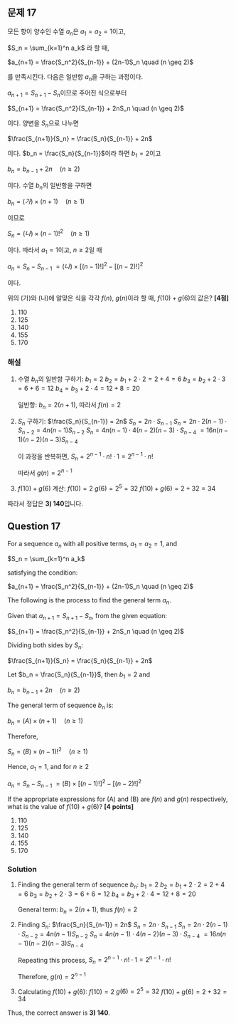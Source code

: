 

## 문제 17
모든 항이 양수인 수열 ${a_n}$은 $a_1=a_2=1$이고,

$S_n = \sum_{k=1}^n a_k$ 라 할 때,

$a_{n+1} = \frac{S_n^2}{S_{n-1}} + (2n-1)S_n \quad (n \geq 2)$

를 만족시킨다. 다음은 일반항 $a_n$을 구하는 과정이다.

$a_{n+1} = S_{n+1} - S_n$이므로 주어진 식으로부터

$S_{n+1} = \frac{S_n^2}{S_{n-1}} + 2nS_n \quad (n \geq 2)$

이다. 양변을 $S_n$으로 나누면

$\frac{S_{n+1}}{S_n} = \frac{S_n}{S_{n-1}} + 2n$

이다. $b_n = \frac{S_n}{S_{n-1}}$이라 하면 $b_1 = 2$이고

$b_n = b_{n-1} + 2n \quad (n \geq 2)$

이다. 수열 ${b_n}$의 일반항을 구하면

$b_n = (가) \times (n+1) \quad (n \geq 1)$

이므로

$S_n = (나) \times {(n-1)!}^2 \quad (n \geq 1)$

이다. 따라서 $a_1 = 1$이고, $n \geq 2$일 때

$a_n = S_n - S_{n-1}$
$= (나) \times {[(n-1)!]^2 - [(n-2)!]^2}$

이다.

위의 (가)와 (나)에 알맞은 식을 각각 $f(n)$, $g(n)$이라 할 때,
$f(10) + g(6)$의 값은? **[4점]**

1) 110
2) 125
3) 140
4) 155
5) 170

### 해설

1) 수열 $b_n$의 일반항 구하기:
   $b_1 = 2$
   $b_2 = b_1 + 2 \cdot 2 = 2 + 4 = 6$
   $b_3 = b_2 + 2 \cdot 3 = 6 + 6 = 12$
   $b_4 = b_3 + 2 \cdot 4 = 12 + 8 = 20$
   
   일반항: $b_n = 2(n+1)$, 따라서 $f(n) = 2$

2) $S_n$ 구하기:
   $\frac{S_n}{S_{n-1}} = 2n$
   $S_n = 2n \cdot S_{n-1}$
   $S_n = 2n \cdot 2(n-1) \cdot S_{n-2} = 4n(n-1)S_{n-2}$
   $S_n = 4n(n-1) \cdot 4(n-2)(n-3) \cdot S_{n-4}$
   $= 16n(n-1)(n-2)(n-3)S_{n-4}$
   
   이 과정을 반복하면,
   $S_n = 2^{n-1} \cdot n! \cdot 1 = 2^{n-1} \cdot n!$
   
   따라서 $g(n) = 2^{n-1}$

3) $f(10) + g(6)$ 계산:
   $f(10) = 2$
   $g(6) = 2^5 = 32$
   $f(10) + g(6) = 2 + 32 = 34$

따라서 정답은 **3) 140**입니다.

## Question 17
For a sequence ${a_n}$ with all positive terms, $a_1=a_2=1$, and

$S_n = \sum_{k=1}^n a_k$

satisfying the condition:

$a_{n+1} = \frac{S_n^2}{S_{n-1}} + (2n-1)S_n \quad (n \geq 2)$

The following is the process to find the general term $a_n$.

Given that $a_{n+1} = S_{n+1} - S_n$, from the given equation:

$S_{n+1} = \frac{S_n^2}{S_{n-1}} + 2nS_n \quad (n \geq 2)$

Dividing both sides by $S_n$:

$\frac{S_{n+1}}{S_n} = \frac{S_n}{S_{n-1}} + 2n$

Let $b_n = \frac{S_n}{S_{n-1}}$, then $b_1 = 2$ and

$b_n = b_{n-1} + 2n \quad (n \geq 2)$

The general term of sequence ${b_n}$ is:

$b_n = (A) \times (n+1) \quad (n \geq 1)$

Therefore,

$S_n = (B) \times {(n-1)!}^2 \quad (n \geq 1)$

Hence, $a_1 = 1$, and for $n \geq 2$

$a_n = S_n - S_{n-1}$
$= (B) \times {[(n-1)!]^2 - [(n-2)!]^2}$

If the appropriate expressions for (A) and (B) are $f(n)$ and $g(n)$ respectively,
what is the value of $f(10) + g(6)$? **[4 points]**

1) 110
2) 125
3) 140
4) 155
5) 170

### Solution

1) Finding the general term of sequence $b_n$:
   $b_1 = 2$
   $b_2 = b_1 + 2 \cdot 2 = 2 + 4 = 6$
   $b_3 = b_2 + 2 \cdot 3 = 6 + 6 = 12$
   $b_4 = b_3 + 2 \cdot 4 = 12 + 8 = 20$
   
   General term: $b_n = 2(n+1)$, thus $f(n) = 2$

2) Finding $S_n$:
   $\frac{S_n}{S_{n-1}} = 2n$
   $S_n = 2n \cdot S_{n-1}$
   $S_n = 2n \cdot 2(n-1) \cdot S_{n-2} = 4n(n-1)S_{n-2}$
   $S_n = 4n(n-1) \cdot 4(n-2)(n-3) \cdot S_{n-4}$
   $= 16n(n-1)(n-2)(n-3)S_{n-4}$
   
   Repeating this process,
   $S_n = 2^{n-1} \cdot n! \cdot 1 = 2^{n-1} \cdot n!$
   
   Therefore, $g(n) = 2^{n-1}$

3) Calculating $f(10) + g(6)$:
   $f(10) = 2$
   $g(6) = 2^5 = 32$
   $f(10) + g(6) = 2 + 32 = 34$

Thus, the correct answer is **3) 140**.